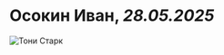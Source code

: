 # Осокин Иван, *28.05.2025*

![Тони Старк](https://avatars.mds.yandex.net/i?id=153aff355112b80ba19010cf776a9d6907fd093c-5147912-images-thumbs&n=13)